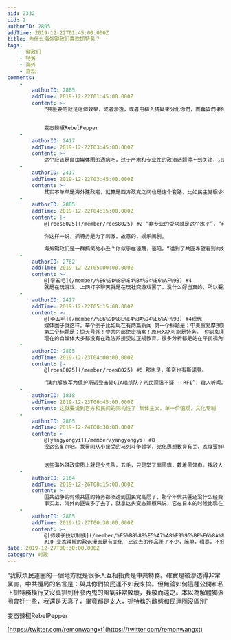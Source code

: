 ```yaml
---
aid: 2332
cid: 2
authorID: 2805
addTime: 2019-12-22T01:45:00.000Z
title: 为什么海外键政们喜欢抓特务？
tags:
    - 键政们
    - 特务
    - 海外
    - 喜欢
comments:
    -
        authorID: 2805
        addTime: 2019-12-22T01:45:00.000Z
        content: >-
            “共匪要的就是這個效果，或者滲透，或者用植入猜疑來分化你們，而蠢貨們果然就上當了，正事沒干多少，倒是花不少精力盯著看誰像匪諜，自斷手足，達到了共匪希望看到的效果，真是豬隊友，祝你們早日成功吧。”


            变态辣椒RebelPepper
    -
        authorID: 2417
        addTime: 2019-12-22T03:45:00.000Z
        content: >-
            这个应该是自由媒体圈的通病吧，过于严肃和专业性的政治话题得不到关注，只能利用这种八卦去吸引眼球，毕竟媒体是靠流量生存的。说白了，非专业的受众就是这个水平，你给他们分析地缘政治，估计很多人连第一段都看不下去就放弃了。
    -
        authorID: 2417
        addTime: 2019-12-22T03:45:00.000Z
        content: >-
            其实不单单是海外建政啦，就算是西方政党之间也是这个套路，比如民主党很少在经济和政治层面攻击特朗普，媒体大多是围绕着他的私生活，公开场合骂街，歧视女性等等鸡毛蒜皮的事情进行抨击。老百姓就对这些东西感兴趣，这能有什么办法？特务什么的听上去就很刺激，好莱坞大片，碟中谍。我都忍不住想进去看一眼。
    -
        authorID: 2805
        addTime: 2019-12-22T04:15:00.000Z
        content: |-
            @[roes8025](/member/roes8025) #2 “非专业的受众就是这个水平”，“利用这种八卦去吸引眼球”。

            你这样一说，抓特务是为了刺激，故意的，娱乐闹剧。

            海外键政们是一群搞笑的小丑？你似乎在诬蔑，诬陷。“達到了共匪希望看到的效果”。你有五毛钱的嫌疑。
    -
        authorID: 2762
        addTime: 2019-12-22T05:00:00.000Z
        content: >-
            @[李五毛](/member/%E6%9D%8E%E4%BA%94%E6%AF%9B) #4
            就是在玩游戏，上网打字聊天就是在玩社交游戏罢了，没什么好当真的，所以要离开电脑回归现实，不要沉迷，现实跟网络上完全不是一个样子
    -
        authorID: 2417
        addTime: 2019-12-22T05:15:00.000Z
        content: >-
            @[李五毛](/member/%E6%9D%8E%E4%BA%94%E6%AF%9B) #4现代
            媒体圈子就这样。举个例子比如现在有两篇新闻 第一个标题是：中美贸易摩擦第一集阶段对经济数据的影响分析
            第二个标题是：惊天号外！中共内部绝密档案！原来XXX可能是特务。 你说如果一个普通的政治素人会优先点击哪个呢？
            现在的自媒体大多都没有在政法系接受过正规教育。很多分析都是站在平民视角看问题。我们就拿特务这件事来说？国家有谍报组织到底有什么奇怪的？像中国这种体量，没有间谍才奇怪吧？还不是受各种影视作品的影响，把间谍这件事情神给神秘化了。
    -
        authorID: 2805
        addTime: 2019-12-23T04:00:00.000Z
        content: |-
            @[roes8025](/member/roes8025) #6 那也是，美帝也有斯诺登。

            “澳门解放军为保护斯诺登击毙CIA暗杀队？网民深信不疑 - RFI”，耸人听闻。：)
    -
        authorID: 1818
        addTime: 2019-12-23T06:45:00.000Z
        content: 这就要说到官方和民间的同构性了 集体主义，单一价值观，文化专制
    -
        authorID: 2805
        addTime: 2019-12-24T00:30:00.000Z
        content: >-
            @[yangyongyi](/member/yangyongyi) #8
            没这么复杂吧。我看同从小接受的马列斗争哲学，党化思想教育有关，态度要鲜明，立场要坚定，骨头要最硬…。“时刻准备着，去消灭敌人”。如土包一个讲话，五十几个斗争…


            这些海外键政实质上就是少先队，五毛，只是举了面黑旗，戴着黑领巾。找敌人，抓特务，搞斗争，乐呵呵，傻兮兮。：)
    -
        authorID: 2164
        addTime: 2019-12-26T08:15:00.000Z
        content: >-
            国共战争的时候共匪的特务都渗透到国民党高层了，那个年代共匪还没什么经费，都有这么强大的能力，以现在它们的实力来说，控制个民运圈有什么问题？
            事实上，海外的匪谍多了去了，就拿这头变态辣椒来说，它在日本的时候比现在正常得多。这货一去美国接触了共匪海外匪谍以后整个人都变了，它还参与建立了个舔共的日本媒体。
    -
        authorID: 2805
        addTime: 2019-12-27T00:30:00.000Z
        content: >-
            @[师姨长技以制姨](/member/%E5%B8%88%E5%A7%A8%E9%95%BF%E6%8A%80%E4%BB%A5%E5%88%B6%E5%A7%A8)
            #10 变态辣椒的政讽漫画是有变化，比过去的作品差了不少，简单，粗暴，不好玩了，一股“文革”味。
date: 2019-12-27T00:30:00.000Z
category: 时政
---
```


“我厭煩民運圈的一個地方就是很多人互相指責是中共特務。確實是被滲透得非常厲害，中共攪局的名言是：與其你們搞民運不如我來搞。但無論如何這種公開和私下抓特務橫行又沒真抓到什麼內鬼的風氣非常敗壞，我敬而遠之。本以為解體獨派圈會好一些，我還是天真了，畢竟都是支人，抓特務的醜態和民運圈沒區別”

变态辣椒RebelPepper

[https://twitter.com/remonwangxt](https://twitter.com/remonwangxt)

